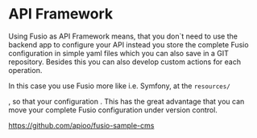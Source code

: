 
# API Framework

Using Fusio as API Framework means, that you don`t need to use the backend app
to configure your API instead you store the complete Fusio configuration in
simple yaml files which you can also save in a GIT repository. Besides this you
can also develop custom actions for each operation.

In this case you use Fusio more like i.e. Symfony, at the `resources/`

, so that your configuration . This has the great advantage that you
can move your complete Fusio configuration under version control.


https://github.com/apioo/fusio-sample-cms

